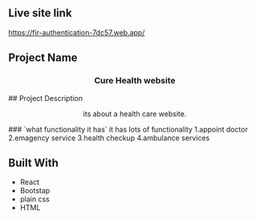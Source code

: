 ## Live site link
https://fir-authentication-7dc57.web.app/

## Project Name

<h3 align="center">Cure Health website
</h3>
## Project Description 
<p align="center" > its about a health care website. </p>
### `what functionality it has`
it has lots of functionality 
1.appoint doctor
2.emagency service
3.health checkup
4.ambulance services
         
## Built With
- React
- Bootstap
- plain css
- HTML
